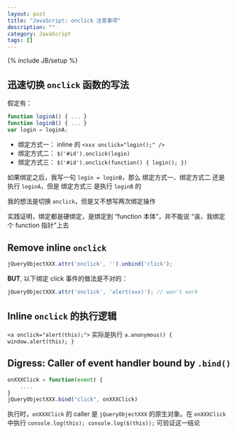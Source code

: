 ```yaml
---
layout: post
title: "JavaScript: onclick 注意事项"
description: ""
category: JavaScript
tags: []
---
```

{% include JB/setup %}

## 迅速切换 `onclick` 函数的写法

假定有：

```js
function loginA() { ... }
function loginB() { ... }
var login = loginA;
```

- 绑定方式一： inline 的 `<xxx onclick="login();" />`
- 绑定方式二： `$('#id').onclick(login)`
- 绑定方式三： `$('#id').onclick(function() { login(); })`

如果绑定之后，我写一句 `login = loginB`，那么 绑定方式一、绑定方式二 还是执行 `loginA`，但是 绑定方式三 是执行 `loginB` 的

我的想法是切换 `onclick`，但是又不想写两次绑定操作

实践证明，绑定都是硬绑定，是绑定到 “function 本体”，并不能说 “诶，我绑定个 function 指针”上去

## Remove inline `onclick`

```js
jQueryObjectXXX.attr('onclick', '').unbind('click');
```

**BUT**, 以下绑定 click 事件的做法是不对的：

```js
jQueryObjectXXX.attr('onclick', 'alert(xxx)'); // won't work
```

## Inline `onclick` 的执行逻辑

`<a onclick="alert(this);">` 实际是执行 `a.anonymous() { window.alert(this); }`

## Digress: Caller of event handler bound by `.bind()`

```js
onXXXClick = function(event) {
    ....
}
jQueryObjectXXX.bind("click", onXXXClick)
```

执行时，`onXXXClick` 的 caller 是 `jQueryObjectXXX` 的原生对象。在 `onXXXClick` 中执行 `console.log(this); console.log($(this));` 可验证这一结论
